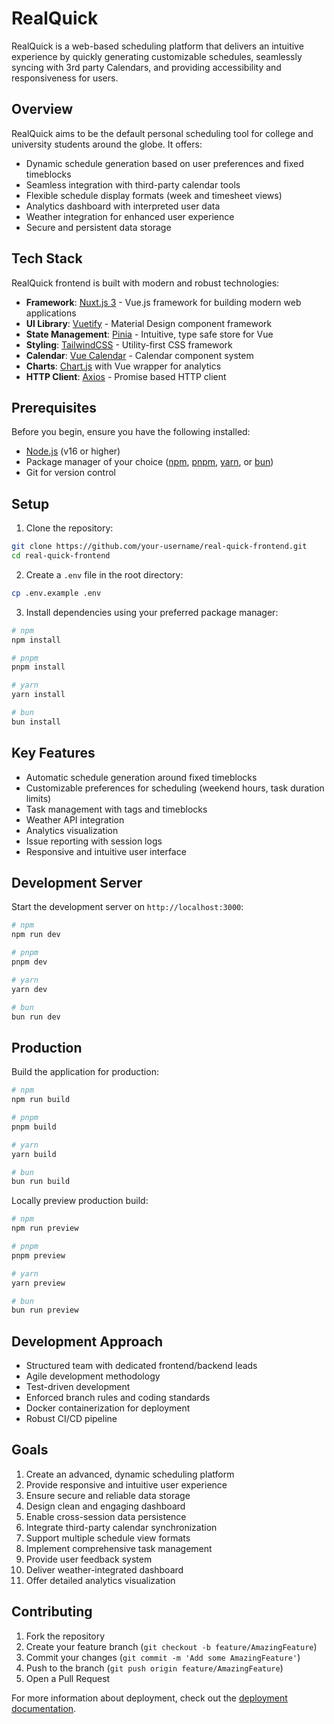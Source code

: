 # RealQuick

RealQuick is a web-based scheduling platform that delivers an intuitive experience by quickly generating customizable schedules, seamlessly syncing with 3rd party Calendars, and providing accessibility and responsiveness for users.

## Overview

RealQuick aims to be the default personal scheduling tool for college and university students around the globe. It offers:

- Dynamic schedule generation based on user preferences and fixed timeblocks
- Seamless integration with third-party calendar tools
- Flexible schedule display formats (week and timesheet views)
- Analytics dashboard with interpreted user data
- Weather integration for enhanced user experience
- Secure and persistent data storage

## Tech Stack

RealQuick frontend is built with modern and robust technologies:

- **Framework**: [Nuxt.js 3](https://nuxt.com/) - Vue.js framework for building modern web applications
- **UI Library**: [Vuetify](https://vuetifyjs.com/) - Material Design component framework
- **State Management**: [Pinia](https://pinia.vuejs.org/) - Intuitive, type safe store for Vue
- **Styling**: [TailwindCSS](https://tailwindcss.com/) - Utility-first CSS framework
- **Calendar**: [Vue Calendar](https://vcalendar.io/) - Calendar component system
- **Charts**: [Chart.js](https://www.chartjs.org/) with Vue wrapper for analytics
- **HTTP Client**: [Axios](https://axios-http.com/) - Promise based HTTP client

## Prerequisites

Before you begin, ensure you have the following installed:
- [Node.js](https://nodejs.org/) (v16 or higher)
- Package manager of your choice ([npm](https://www.npmjs.com/), [pnpm](https://pnpm.io/), [yarn](https://yarnpkg.com/), or [bun](https://bun.sh/))
- Git for version control

## Setup

1. Clone the repository:
```bash
git clone https://github.com/your-username/real-quick-frontend.git
cd real-quick-frontend
```

2. Create a `.env` file in the root directory:
```bash
cp .env.example .env
```

3. Install dependencies using your preferred package manager:

```bash
# npm
npm install

# pnpm
pnpm install

# yarn
yarn install

# bun
bun install
```

## Key Features

- Automatic schedule generation around fixed timeblocks
- Customizable preferences for scheduling (weekend hours, task duration limits)
- Task management with tags and timeblocks
- Weather API integration
- Analytics visualization
- Issue reporting with session logs
- Responsive and intuitive user interface

## Development Server

Start the development server on `http://localhost:3000`:

```bash
# npm
npm run dev

# pnpm
pnpm dev

# yarn
yarn dev

# bun
bun run dev
```

## Production

Build the application for production:

```bash
# npm
npm run build

# pnpm
pnpm build

# yarn
yarn build

# bun
bun run build
```

Locally preview production build:

```bash
# npm
npm run preview

# pnpm
pnpm preview

# yarn
yarn preview

# bun
bun run preview
```

## Development Approach

- Structured team with dedicated frontend/backend leads
- Agile development methodology
- Test-driven development
- Enforced branch rules and coding standards
- Docker containerization for deployment
- Robust CI/CD pipeline

## Goals

1. Create an advanced, dynamic scheduling platform
2. Provide responsive and intuitive user experience
3. Ensure secure and reliable data storage
4. Design clean and engaging dashboard
5. Enable cross-session data persistence
6. Integrate third-party calendar synchronization
7. Support multiple schedule view formats
8. Implement comprehensive task management
9. Provide user feedback system
10. Deliver weather-integrated dashboard
11. Offer detailed analytics visualization

## Contributing

1. Fork the repository
2. Create your feature branch (`git checkout -b feature/AmazingFeature`)
3. Commit your changes (`git commit -m 'Add some AmazingFeature'`)
4. Push to the branch (`git push origin feature/AmazingFeature`)
5. Open a Pull Request

For more information about deployment, check out the [deployment documentation](https://nuxt.com/docs/getting-started/deployment).
